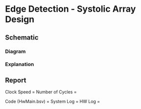 # Edge Detection - Systolic Array Design

## Schematic 
### Diagram
### Explanation

## Report
Clock Speed = 
Number of Cycles = 

Code (HwMain.bsv) = 
System Log = 
HW Log = 
